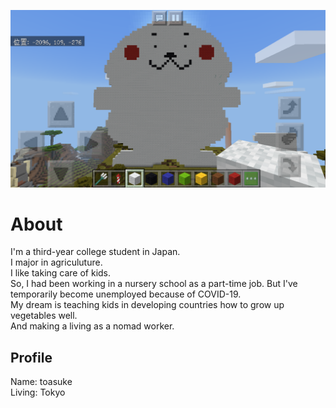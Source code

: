 ![プロフィール画像](IMG_6106.PNG)

# About
I'm a third-year college student in Japan.  
I major in agriculuture.  
I like taking care of kids.  
So, I had been working in a nursery school as a part-time job. But I've temporarily become unemployed because of COVID-19.  
My dream is teaching kids in developing countries how to grow up vegetables well.  
And making a living as a nomad worker.
## Profile
 Name: toasuke  
 Living: Tokyo  
